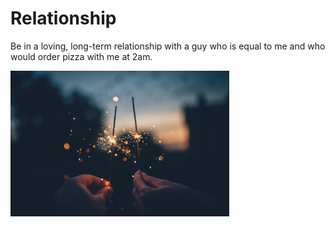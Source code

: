 # Relationship

Be in a loving, long-term relationship with a guy who is equal to me and who would order pizza with me at 2am.  

<img src="images/Relationship.jpg" width="350">
